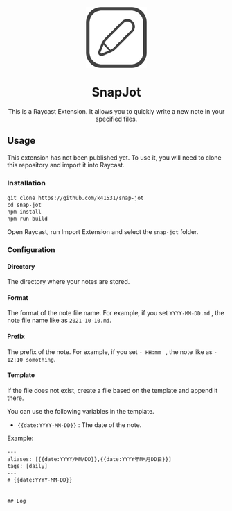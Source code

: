 <br>
<br>
<p align="center">
<img src="https://github.com/k41531/snap-jot/blob/main/assets/command-icon.png?raw=true" width="140" height="140" align="center" />
</p>

<h1 align="center">SnapJot</sup></h1>

<p align="center">
This is a Raycast Extension. It allows you to quickly write a new note in your specified files.
</p>

## Usage
This extension has not been published yet. To use it, you will need to clone this repository and import it into Raycast.

### Installation
```
git clone https://github.com/k41531/snap-jot
cd snap-jot
npm install
npm run build
```
Open Raycast, run Import Extension and select the `snap-jot` folder.

### Configuration

#### Directory
The directory where your notes are stored.

#### Format
The format of the note file name. For example, if you set `YYYY-MM-DD.md` , the note file name like as `2021-10-10.md`.

#### Prefix
The prefix of the note.
For example, if you set `- HH:mm ` , the note like as  `- 12:10 somothing`.

#### Template
If the file does not exist, create a file based on the template and append it there.

You can use the following variables in the template.
- `{{date:YYYY-MM-DD}}` : The date of the note.

Example:
```
---
aliases: [{{date:YYYY/MM/DD}},{{date:YYYY年MM月DD日}}]
tags: [daily]
---
# {{date:YYYY-MM-DD}}


## Log
```
